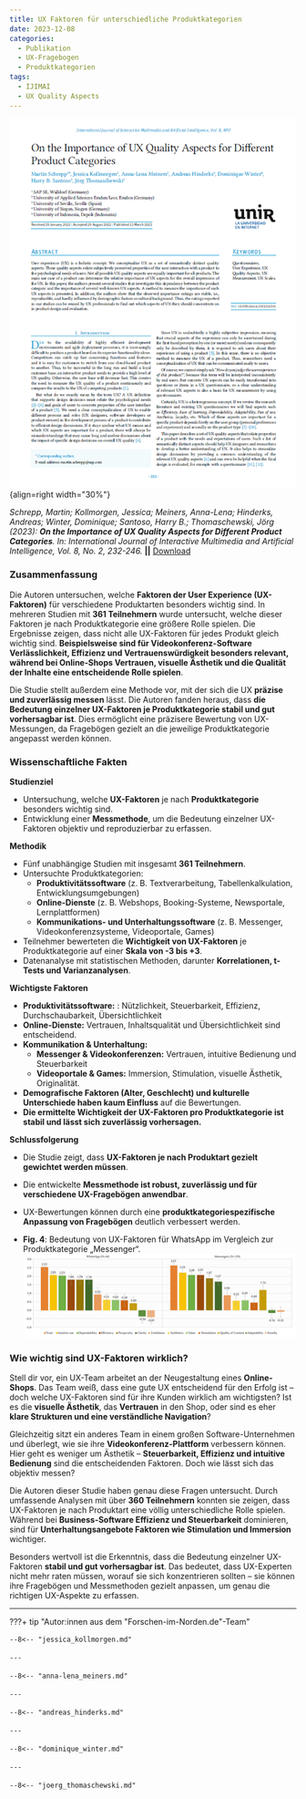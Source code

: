 ```yaml
---
title: UX Faktoren für unterschiedliche Produktkategorien
date: 2023-12-08
categories:
  - Publikation
  - UX-Fragebogen
  - Produktkategorien
tags:
  - IJIMAI
  - UX Quality Aspects
---
```

![Artikel UX Quality Aspects](assets/2023-article-ux-quality-aspects.PNG){align=right width="30%"}

*Schrepp, Martin; Kollmorgen, Jessica; Meiners, Anna-Lena; Hinderks, Andreas; Winter, Dominique; Santoso, Harry B.; Thomaschewski, Jörg (2023): __On the Importance of UX Quality Aspects for Different Product Categories__. In: International Journal of Interactive Multimedia and Artificial Intelligence, Vol. 8, No. 2, 232-246.* **||** [Download](https://reunir.unir.net/bitstream/handle/123456789/14368/ijimai8_2_22.pdf)

### Zusammenfassung

Die Autoren untersuchen, welche **Faktoren der User Experience (UX-Faktoren)** für verschiedene Produktarten besonders wichtig sind. In mehreren Studien mit **361 Teilnehmern** wurde untersucht, welche dieser Faktoren je nach Produktkategorie eine größere Rolle spielen. Die Ergebnisse zeigen, dass nicht alle UX-Faktoren für jedes Produkt gleich wichtig sind. **Beispielsweise sind für Videokonferenz-Software Verlässlichkeit, Effizienz und Vertrauenswürdigkeit besonders relevant, während bei Online-Shops Vertrauen, visuelle Ästhetik und die Qualität der Inhalte eine entscheidende Rolle spielen**.  

Die Studie stellt außerdem eine Methode vor, mit der sich die UX **präzise und zuverlässig messen** lässt. Die Autoren fanden heraus, dass **die Bedeutung einzelner UX-Faktoren je Produktkategorie stabil und gut vorhersagbar ist**. Dies ermöglicht eine präzisere Bewertung von UX-Messungen, da Fragebögen gezielt an die jeweilige Produktkategorie angepasst werden können.   

<!-- more -->

### Wissenschaftliche Fakten  

**Studienziel**  

- Untersuchung, welche **UX-Faktoren** je nach **Produktkategorie** besonders wichtig sind.  
- Entwicklung einer **Messmethode**, um die Bedeutung einzelner UX-Faktoren objektiv und reproduzierbar zu erfassen.  

**Methodik**  

- Fünf unabhängige Studien mit insgesamt **361 Teilnehmern**.  
- Untersuchte Produktkategorien:  
  - **Produktivitätssoftware** (z. B. Textverarbeitung, Tabellenkalkulation, Entwicklungsumgebungen)  
  - **Online-Dienste** (z. B. Webshops, Booking-Systeme, Newsportale, Lernplattformen)  
  - **Kommunikations- und Unterhaltungssoftware** (z. B. Messenger, Videokonferenzsysteme, Videoportale, Games)  
- Teilnehmer bewerteten die **Wichtigkeit von UX-Faktoren** je Produktkategorie auf einer **Skala von -3 bis +3**.  
- Datenanalyse mit statistischen Methoden, darunter **Korrelationen, t-Tests und Varianzanalysen**.  

**Wichtigste Faktoren**

- **Produktivitätssoftware:** : Nützlichkeit, Steuerbarkeit, Effizienz, Durchschaubarkeit, Übersichtlichkeit
- **Online-Dienste:** Vertrauen, Inhaltsqualität und Übersichtlichkeit sind entscheidend.  
- **Kommunikation & Unterhaltung:**  
  - **Messenger & Videokonferenzen:** Vertrauen, intuitive Bedienung und Steuerbarkeit
  - **Videoportale & Games:** Immersion, Stimulation, visuelle Ästhetik, Originalität.  
- **Demografische Faktoren (Alter, Geschlecht) und kulturelle Unterschiede haben kaum Einfluss** auf die Bewertungen.  
- **Die ermittelte Wichtigkeit der UX-Faktoren pro Produktkategorie ist stabil und lässt sich zuverlässig vorhersagen.**  

**Schlussfolgerung**  
- Die Studie zeigt, dass **UX-Faktoren je nach Produktart gezielt gewichtet werden müssen**.  
- Die entwickelte **Messmethode ist robust, zuverlässig und für verschiedene UX-Fragebögen anwendbar**.  
- UX-Bewertungen können durch eine **produktkategoriespezifische Anpassung von Fragebögen** deutlich verbessert werden.  


- **Fig. 4**: Bedeutung von UX-Faktoren für WhatsApp im Vergleich zur Produktkategorie „Messenger“.  
  ![Abbildung 4](assets/2023-12-01-Fig4-WhatsApp.png)  

### Wie wichtig sind UX-Faktoren wirklich?  

Stell dir vor, ein UX-Team arbeitet an der Neugestaltung eines **Online-Shops**. Das Team weiß, dass eine gute UX entscheidend für den Erfolg ist – doch welche UX-Faktoren sind für ihre Kunden wirklich am wichtigsten? Ist es die **visuelle Ästhetik**, das **Vertrauen** in den Shop, oder sind es eher **klare Strukturen und eine verständliche Navigation**?  

Gleichzeitig sitzt ein anderes Team in einem großen Software-Unternehmen und überlegt, wie sie ihre **Videokonferenz-Plattform** verbessern können. Hier geht es weniger um Ästhetik – **Steuerbarkeit, Effizienz und intuitive Bedienung** sind die entscheidenden Faktoren. Doch wie lässt sich das objektiv messen?  

Die Autoren dieser Studie haben genau diese Fragen untersucht. Durch umfassende Analysen mit über **360 Teilnehmern** konnten sie zeigen, dass UX-Faktoren je nach Produktart eine völlig unterschiedliche Rolle spielen. Während bei **Business-Software Effizienz und Steuerbarkeit** dominieren, sind für **Unterhaltungsangebote Faktoren wie Stimulation und Immersion** wichtiger.  

Besonders wertvoll ist die Erkenntnis, dass die Bedeutung einzelner UX-Faktoren **stabil und gut vorhersagbar ist**. Das bedeutet, dass UX-Experten nicht mehr raten müssen, worauf sie sich konzentrieren sollten – sie können ihre Fragebögen und Messmethoden gezielt anpassen, um genau die richtigen UX-Aspekte zu erfassen.  


---

???+ tip "Autor:innen aus dem "Forschen-im-Norden.de"-Team"



    --8<-- "jessica_kollmorgen.md"

    --- 

    --8<-- "anna-lena_meiners.md"

    ---
    
    --8<-- "andreas_hinderks.md"

    --- 
    
    --8<-- "dominique_winter.md"

    ---
    
    --8<-- "joerg_thomaschewski.md"


